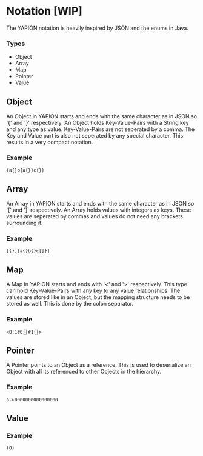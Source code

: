 # Notation [WIP]
The YAPION notation is heavily inspired by JSON and the enums in Java.

### Types
* Object
* Array
* Map
* Pointer
* Value

## Object
An Object in YAPION starts and ends with the same character as in JSON so '{' and '}' respectively.
An Object holds Key-Value-Pairs with a String key and any type as value. Key-Value-Pairs are not seperated
by a comma. The Key and Value part is also not seperated by any special character. This results in a very
compact notation.

### Example
```
{a{}b{a{}}c{}}
```

## Array
An Array in YAPION starts and ends with the same character as in JSON so '\[' and ']' respectively.
An Array holds values with integers as keys. These values are seperated by commas and values do not need
any brackets surrounding it.

### Example
```
[{},{a{}b{}c[]}]
```

## Map
A Map in YAPION starts and ends with '<' and '>' respectively. This type can hold Key-Value-Pairs with any key to any value relationships.
The values are stored like in an Object, but the mapping structure needs to be stored as well. This is done by the colon separator.

### Example
```
<0:1#0{}#1{}>
```

## Pointer
A Pointer points to an Object as a reference. This is used to deserialize an Object with all its referenced to other Objects in the hierarchy.

### Example
```
a->0000000000000000
```

## Value


### Example
```
(0)
```